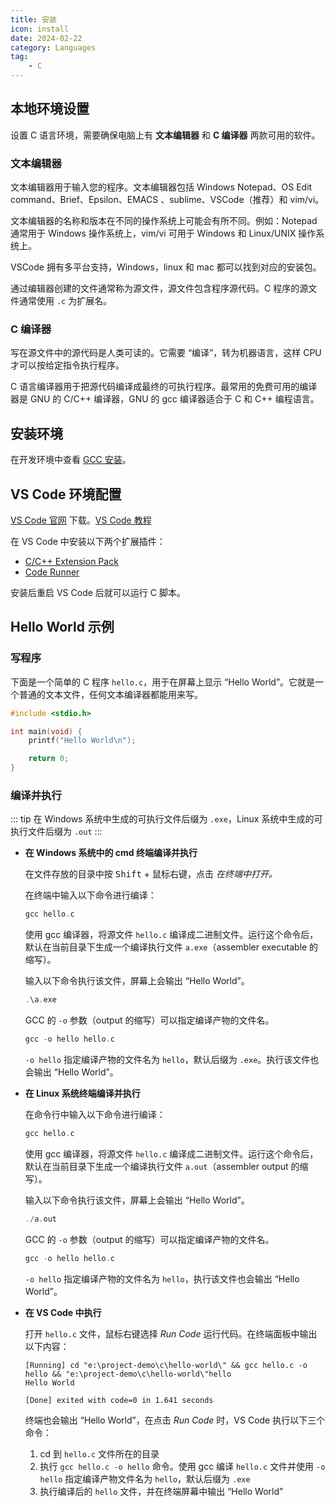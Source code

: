 ```yaml
---
title: 安装
icon: install
date: 2024-02-22
category: Languages
tag:
    - C
---
```


## 本地环境设置

设置 C 语言环境，需要确保电脑上有 **文本编辑器** 和 **C 编译器** 两款可用的软件。

### 文本编辑器

文本编辑器用于输入您的程序。文本编辑器包括 Windows Notepad、OS Edit command、Brief、Epsilon、EMACS 、sublime、VSCode（推荐）和 vim/vi。

文本编辑器的名称和版本在不同的操作系统上可能会有所不同。例如：Notepad 通常用于 Windows 操作系统上，vim/vi 可用于 Windows 和 Linux/UNIX 操作系统上。

VSCode 拥有多平台支持，Windows，linux 和 mac 都可以找到对应的安装包。

通过编辑器创建的文件通常称为源文件，源文件包含程序源代码。C 程序的源文件通常使用 `.c` 为扩展名。

### C 编译器

写在源文件中的源代码是人类可读的。它需要 “编译”，转为机器语言，这样 CPU 才可以按给定指令执行程序。

C 语言编译器用于把源代码编译成最终的可执行程序。最常用的免费可用的编译器是 GNU 的 C/C++ 编译器，GNU 的 gcc 编译器适合于 C 和 C++ 编程语言。

## 安装环境

在开发环境中查看 [GCC 安装](../../../computers/dev_env/gcc.md)。

## VS Code 环境配置

[VS Code 官网](https://code.visualstudio.com/) 下载。[VS Code 教程](../../../about/tools/vscode.md)

在 VS Code 中安装以下两个扩展插件：

- [C/C++ Extension Pack](https://marketplace.visualstudio.com/items?itemName=ms-vscode.cpptools-extension-pack)
- [Code Runner](https://marketplace.visualstudio.com/items?itemName=formulahendry.code-runner)

安装后重启 VS Code 后就可以运行 C 脚本。

## Hello World 示例

### 写程序

下面是一个简单的 C 程序 `hello.c`，用于在屏幕上显示 “Hello World”。它就是一个普通的文本文件，任何文本编译器都能用来写。

```c
#include <stdio.h>

int main(void) {
    printf("Hello World\n");

    return 0;
}
```

### 编译并执行

::: tip
在 Windows 系统中生成的可执行文件后缀为 `.exe`，Linux 系统中生成的可执行文件后缀为 `.out`
:::

- **在 Windows 系统中的 cmd 终端编译并执行**

    在文件存放的目录中按 <kbd>Shift</kbd> + <kbd>鼠标右键</kbd>，点击 *在终端中打开。*
    
    在终端中输入以下命令进行编译：

    ```c
    gcc hello.c
    ```

    使用 gcc 编译器，将源文件 `hello.c` 编译成二进制文件。运行这个命令后，默认在当前目录下生成一个编译执行文件 `a.exe`（assembler executable 的缩写）。
    
    输入以下命令执行该文件，屏幕上会输出 “Hello World”。

    ```c
    .\a.exe
    ```

    GCC 的 `-o` 参数（output 的缩写）可以指定编译产物的文件名。

    ```c
    gcc -o hello hello.c
    ```

    `-o hello` 指定编译产物的文件名为 `hello`，默认后缀为 `.exe`。执行该文件也会输出 “Hello World”。

- **在 Linux 系统终端编译并执行**

    在命令行中输入以下命令进行编译：

    ```c
    gcc hello.c
    ```

    使用 gcc 编译器，将源文件 `hello.c` 编译成二进制文件。运行这个命令后，默认在当前目录下生成一个编译执行文件 `a.out`（assembler output 的缩写）。
    
    输入以下命令执行该文件，屏幕上会输出 “Hello World”。

    ```c
    ./a.out
    ```

    GCC 的 `-o` 参数（output 的缩写）可以指定编译产物的文件名。

    ```c
    gcc -o hello hello.c
    ```

    `-o hello` 指定编译产物的文件名为 `hello`，执行该文件也会输出 “Hello World”。

- **在 VS Code 中执行**

    打开 `hello.c` 文件，鼠标右键选择 *Run Code* 运行代码。在终端面板中输出以下内容：

    ```shell
    [Running] cd "e:\project-demo\c\hello-world\" && gcc hello.c -o hello && "e:\project-demo\c\hello-world\"hello
    Hello World
    
    [Done] exited with code=0 in 1.641 seconds
    ```

    终端也会输出 “Hello World”，在点击 *Run Code* 时，VS Code 执行以下三个命令：

    1. cd 到 `hello.c` 文件所在的目录
    2. 执行 `gcc hello.c -o hello` 命令。使用 gcc 编译 `hello.c` 文件并使用 `-o hello` 指定编译产物文件名为 `hello`，默认后缀为 `.exe`
    3. 执行编译后的 `hello` 文件，并在终端屏幕中输出 “Hello World”
